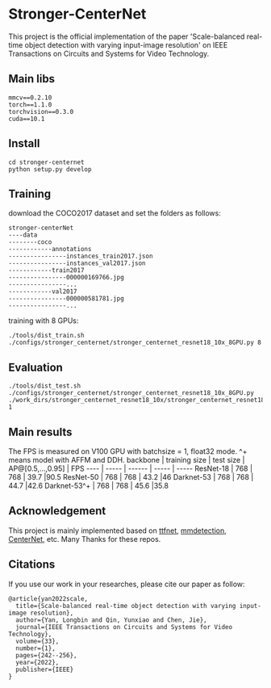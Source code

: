 # Stronger-CenterNet
This project is the official implementation of the paper 'Scale-balanced real-time object detection with varying input-image resolution' on IEEE Transactions on Circuits and Systems for Video Technology.
## Main libs
```
mmcv==0.2.10
torch==1.1.0
torchvision==0.3.0
cuda==10.1
```
## Install
```
cd stronger-centernet
python setup.py develop
```
## Training

download the COCO2017 dataset and set the folders as follows:
```
stronger-centerNet
----data
--------coco
------------annotations
----------------instances_train2017.json
----------------instances_val2017.json
------------train2017
----------------000000169766.jpg
----------------...
------------val2017
----------------000000581781.jpg
----------------...
```
training with 8 GPUs:
```
./tools/dist_train.sh ./configs/stronger_centernet/stronger_centernet_resnet18_10x_8GPU.py 8
```
## Evaluation
```
./tools/dist_test.sh ./configs/stronger_centernet/stronger_centernet_resnet18_10x_8GPU.py ./work_dirs/stronger_centernet_resnet18_10x/stronger_centernet_resnet18_10x_c4518ea4.pth 1
```
## Main results
The FPS is measured on V100 GPU with batchsize = 1, float32 mode. ^+ means model with AFFM and DDH.
backbone  | training size  | test size | AP@[0.5,...,0.95] | FPS 
 ---- | ----- | ------  | ----- | -----
ResNet-18  | 768 | 768 | 39.7 |90.5
ResNet-50  | 768 | 768 | 43.2 |46
Darknet-53  | 768 | 768 | 44.7 |42.6
Darknet-53^+  | 768 | 768 | 45.6 |35.8
## Acknowledgement
This project is mainly implemented based on [ttfnet](https://github.com/ZJULearning/ttfnet), [mmdetection](https://github.com/open-mmlab/mmdetection), [CenterNet](https://github.com/xingyizhou/CenterNet), etc. Many Thanks for these repos.
## Citations
If you use our work in your researches, please cite our paper as follow:
```
@article{yan2022scale,
  title={Scale-balanced real-time object detection with varying input-image resolution},
  author={Yan, Longbin and Qin, Yunxiao and Chen, Jie},
  journal={IEEE Transactions on Circuits and Systems for Video Technology},
  volume={33},
  number={1},
  pages={242--256},
  year={2022},
  publisher={IEEE}
}
```